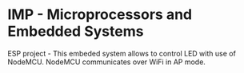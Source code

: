 # IMP - Microprocessors and Embedded Systems #

ESP project - This embeded system allows to control LED with use of NodeMCU.
NodeMCU communicates over WiFi in AP mode. 
